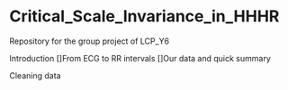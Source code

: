 # Critical_Scale_Invariance_in_HHHR
Repository for the group project of LCP_Y6

Introduction
[]From ECG to RR intervals
[]Our data and quick summary

Cleaning data
